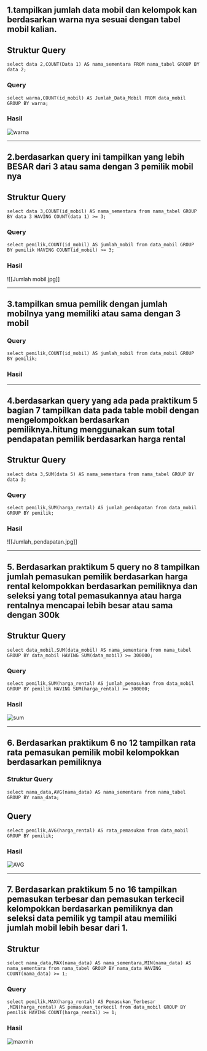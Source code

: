 ## 1.tampilkan jumlah data mobil dan kelompok kan berdasarkan warna nya sesuai dengan tabel mobil kalian.

## Struktur Query
```mysql
select data 2,COUNT(Data 1) AS nama_sementara FROM nama_tabel GROUP BY data 2;
```
### Query
```mysql
select warna,COUNT(id_mobil) AS Jumlah_Data_Mobil FROM data_mobil GROUP BY warna;
```
### Hasil
![warna](asetPHP/Jumlah_warna.jpg)
___
## 2.berdasarkan query ini tampilkan yang lebih BESAR dari 3 atau sama dengan 3 pemilik mobil nya

## Struktur Query
```mysql
select data 3,COUNT(id_mobil) AS nama_sementara from nama_tabel GROUP BY data 3 HAVING COUNT(data 1) >= 3;
```
### Query
```mysql
select pemilik,COUNT(id_mobil) AS jumlah_mobil from data_mobil GROUP BY pemilik HAVING COUNT(id_mobil) >= 3;
```
### Hasil
![[Jumlah mobil.jpg]]
___
## 3.tampilkan smua pemilik dengan jumlah mobilnya yang memiliki atau sama dengan 3 mobil
### Query
```mysql
select pemilik,COUNT(id_mobil) AS jumlah_mobil from data_mobil GROUP BY pemilik;

```
### Hasil


___
## 4.berdasarkan query yang ada pada praktikum 5 bagian 7 tampilkan data pada table mobil dengan mengelompokkan berdasarkan pemiliknya.hitung menggunakan sum total pendapatan pemilik berdasarkan harga rental

## Struktur Query
```mysql
select data 3,SUM(data 5) AS nama_sementara from nama_tabel GROUP BY data 3;
```
### Query
```mysql
select pemilik,SUM(harga_rental) AS jumlah_pendapatan from data_mobil GROUP BY pemilik;
```
### Hasil
![[Jumlah_pendapatan.jpg]]
___
## 5. Berdasarkan praktikum 5 query no 8 tampilkan jumlah pemasukan pemilik berdasarkan harga rental kelompokkan berdasarkan pemiliknya dan seleksi yang total pemasukannya atau harga rentalnya mencapai lebih besar atau sama dengan 300k

## Struktur Query
```mysql
select data_mobil,SUM(data_mobil) AS nama_sementara from nama_tabel GROUP BY data_mobil HAVING SUM(data_mobil) >= 300000;
```
### Query
```mysql
select pemilik,SUM(harga_rental) AS jumlah_pemasukan from data_mobil GROUP BY pemilik HAVING SUM(harga_rental) >= 300000;
```
### Hasil
![sum](asetPHP/Jumlah_pemasukan.jpg)
___
## 6. Berdasarkan praktikum 6 no 12 tampilkan rata rata pemasukan pemilik mobil kelompokkan berdasarkan pemiliknya
### Struktur Query
```mysql
select nama_data,AVG(nama_data) AS nama_sementara from nama_tabel GROUP BY nama_data;
```
## Query 
```mysql
select pemilik,AVG(harga_rental) AS rata_pemasukam from data_mobil GROUP BY pemilik;
```
### Hasil
![AVG](asetPHP/Ratarata_pemasukan.jpg)
___
## 7. Berdasarkan praktikum 5 no 16 tampilkan pemasukan  terbesar dan pemasukan terkecil kelompokkan berdasarkan pemiliknya dan seleksi data pemilik yg tampil atau memiliki jumlah mobil lebih besar dari 1.

## Struktur
```mysql
select nama_data,MAX(nama_data) AS nama_sementara,MIN(nama_data) AS nama_sementara from nama_tabel GROUP BY nama_data HAVING COUNT(nama_data) >= 1;
```
### Query
```mysql
select pemilik,MAX(harga_rental) AS Pemasukan_Terbesar ,MIN(harga_rental) AS pemasukan_terkecil from data_mobil GROUP BY pemilik HAVING COUNT(harga_rental) >= 1;
```
### Hasil
![maxmin](pemasukan%20besar%20dan%20kecil.jpg)


